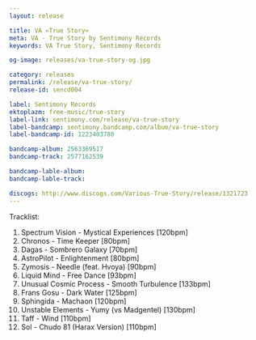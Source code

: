 ```yaml
---
layout: release

title: VA «True Story»
meta: VA - True Story by Sentimony Records
keywords: VA True Story, Sentimony Records

og-image: releases/va-true-story-og.jpg

category: releases
permalink: /release/va-true-story/
release-id: sencd004

label: Sentimony Records
ektoplazm: free-music/true-story
label-link: sentimony.com/release/va-true-story
label-bandcamp: sentimony.bandcamp.com/album/va-true-story
label-bandcamp-id: 1223403780

bandcamp-album: 2563369517
bandcamp-track: 2577162539

bandcamp-lable-album: 
bandcamp-lable-track: 

discogs: http://www.discogs.com/Various-True-Story/release/1321723
---
```


Tracklist:

01. Spectrum Vision - Mystical Experiences [120bpm]
02. Chronos - Time Keeper [80bpm]
03. Dagas - Sombrero Galaxy [70bpm]
04. AstroPilot - Enlightenment [80bpm]
05. Zymosis - Needle (feat. Hvoya) [90bpm]
06. Liquid Mind - Free Dance [93bpm]
07. Unusual Cosmic Process - Smooth Turbulence [133bpm]
08. Frans Gosu - Dark Water [125bpm]
09. Sphingida - Machaon [120bpm]
10. Unstable Elements - Yumy (vs Madgentel) [130bpm]
11. Taff - Wind [110bpm]
12. Sol - Chudo 81 (Harax Version) [110bpm]
